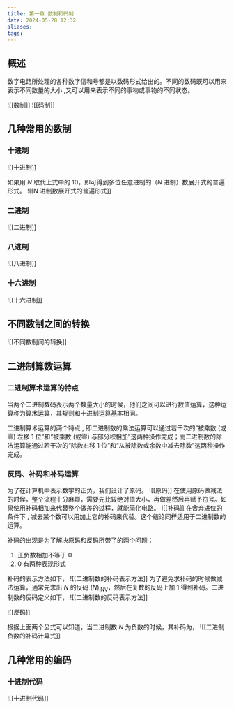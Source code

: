 ```yaml
---
title: 第一章 数制和码制
date: 2024-05-28 12:32
aliases: 
tags: 
---
```

## 概述

数字电路所处理的各种数字信和号都是以数码形式给出的。不同的数码既可以用来表示不同数量的大小 ,又可以用来表示不同的事物或事物的不同状态。

![[数制]]
![[码制]]

## 几种常用的数制

### 十进制

![[十进制]]

如果用 $N$ 取代上式中的 10，即可得到多位任意进制的（$N$ 进制）数展开式的普遍形式。
![[N 进制数展开式的普遍形式]]

### 二进制

![[二进制]]

### 八进制

![[八进制]]

### 十六进制

![[十六进制]]

## 不同数制之间的转换

![[不同数制间的转换]]

## 二进制算数运算

### 二进制算术运算的特点

当两个二进制数码表示两个数量大小的时候，他们之间可以进行数值运算，这种运算称为算术运算，其规则和十进制运算基本相同。

二进制算术运算的两个特点 , 即二进制数的乘法运算可以通过若干次的“被乘数 (或零) 左移 1 位”和“被乘数 (或零) 与部分积相加”这两种操作完成；而二进制数的除法运算能通过若干次的“除数右移 1 位”和“从被除数或余数中减去除数”这两种操作完成。

### 反码、补码和补码运算

为了在计算机中表示数字的正负，我们设计了原码。
![[原码]]
在使用原码做减法的时候，整个流程十分麻烦，需要先比较绝对值大小，再做差然后再赋予符号。如果使用补码相加来代替整个做差的过程，就能简化电路。
![[补码]]
在舍弃进位的条件下 , 减去某个数可以用加上它的补码来代替。这个结论同样适用于二进制数的运算。

补码的出现是为了解决原码和反码所带了的两个问题：
1. 正负数相加不等于 0
2. 0 有两种表现形式

补码的表示方法如下，
![[二进制数的补码表示方法]]
为了避免求补码的时候做减法运算，通常先求出 $N$ 的反码 $(N)_{\text{INV}}$，然后在复数的反码上加 1 得到补码。二进制数的反码定义如下，
![[二进制数的反码表示方法]]

![[反码]]

根据上面两个公式可以知道，当二进制数 $N$ 为负数的时候，其补码为，
![[二进制负数的补码计算式]]

## 几种常用的编码

### 十进制代码

![[十进制代码]]
